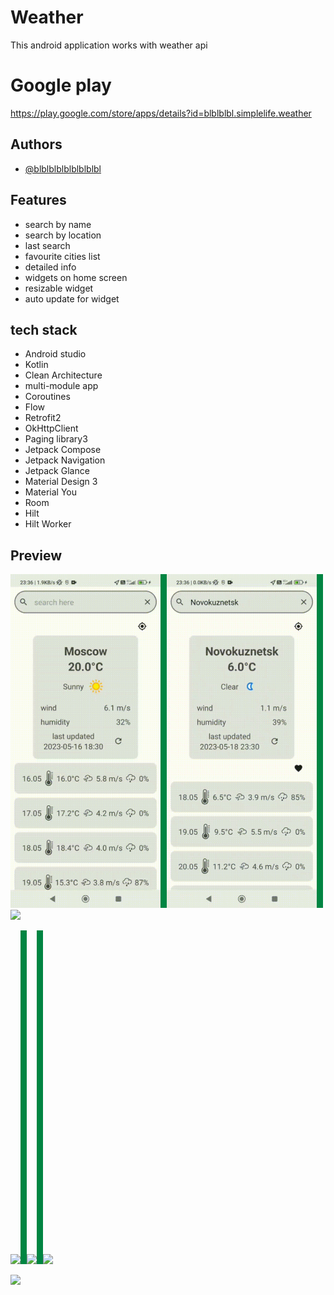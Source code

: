

# Weather

This android application works with weather api

# Google play
https://play.google.com/store/apps/details?id=blblblbl.simplelife.weather

## Authors

- [@blblblblblblblblbl](https://github.com/blblblblblblblblbl)


## Features

- search by name
- search by location
- last search
- favourite cities list
- detailed info
- widgets on home screen
- resizable widget
- auto update for widget



## tech stack
- Android studio
- Kotlin
- Clean Architecture
- multi-module app
- Coroutines 
- Flow
- Retrofit2
- OkHttpClient
- Paging library3
- Jetpack Compose
- Jetpack Navigation
- Jetpack Glance
- Material Design 3
- Material You
- Room
- Hilt
- Hilt Worker



## Preview

<img src="https://github.com/blblblblblblblblbl/weather-app-public/blob/main/gifs/main.gif" width = 240><img src="https://github.com/blblblblblblblblbl/weather-app-public/blob/main/gifs/divider.png" width = 10 height = 534><img src="https://github.com/blblblblblblblblbl/weather-app-public/blob/main/gifs/main_location.gif" width = 240><img src="https://github.com/blblblblblblblblbl/weather-app-public/blob/main/gifs/divider.png" width = 10 height = 534><img src="https://github.com/blblblblblblblblbl/weather-app-public/blob/main/gifs/main_weather.gif" width = 240>

<img src="https://github.com/blblblblblblblblbl/weather-app-public/blob/main/gifs/cities.gif" width = 240><img src="https://github.com/blblblblblblblblbl/weather-app-public/blob/main/gifs/divider.png" width = 10 height = 534><img src="https://github.com/blblblblblblblblbl/weather-app-public/blob/main/gifs/settings_theme.gif" width = 240><img src="https://github.com/blblblblblblblblbl/weather-app-public/blob/main/gifs/divider.png" width = 10 height = 534><img src="https://github.com/blblblblblblblblbl/weather-app-public/blob/main/gifs/settings_weather.gif" width = 240>


<img src="https://github.com/blblblblblblblblbl/weather-app-public/blob/main/gifs/widget.gif" width = 240>


